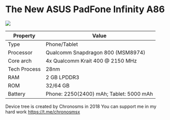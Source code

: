 # The New ASUS PadFone Infinity A86

![](https://pp.userapi.com/c824500/v824500393/19de35/7GKsO3scIN0.jpg)


|Property|Value|
|--|--|
|Type|Phone/Tablet|
|Processor|Qualcomm Snapdragon 800 (MSM8974)|
|Core arch|4x Qualcomm Krait 400 @ 2150 MHz|
|Tech Process|28nm|
|RAM|2 GB LPDDR3|
|ROM|32/64 GB
|Battery|Phone: 2250(2400) mAh; Tablet: 5000 mAh|

Device tree is created by Chronosms in 2018
You can support me in my hard work
https://t.me/chronosmsx
